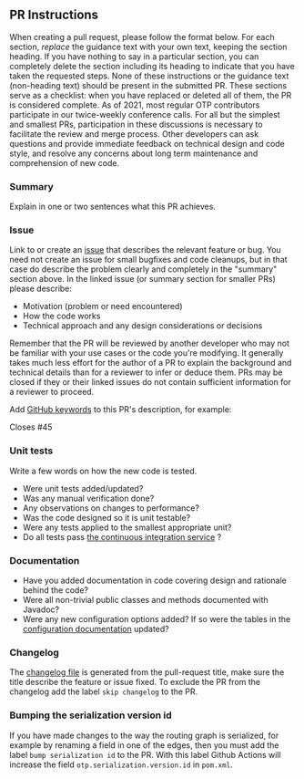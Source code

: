 ## PR Instructions

When creating a pull request, please follow the format below. For each section, *replace* the
guidance text with your own text, keeping the section heading. If you have nothing to say in a
particular section, you can completely delete the section including its heading to indicate that you
have taken the requested steps. None of these instructions or the guidance text (non-heading text)
should be present in the submitted PR. These sections serve as a checklist: when you have replaced
or deleted all of them, the PR is considered complete. As of 2021, most regular OTP contributors
participate in our twice-weekly conference calls. For all but the simplest and smallest PRs,
participation in these discussions is necessary to facilitate the review and merge process. Other
developers can ask questions and provide immediate feedback on technical design and code style, and
resolve any concerns about long term maintenance and comprehension of new code.

### Summary

Explain in one or two sentences what this PR achieves.

### Issue

Link to or create an [issue](https://github.com/opentripplanner/OpenTripPlanner/issues) that
describes the relevant feature or bug. You need not create an issue for small bugfixes and code
cleanups, but in that case do describe the problem clearly and completely in the "summary" section
above. In the linked issue (or summary section for smaller PRs) please describe:

- Motivation (problem or need encountered)
- How the code works
- Technical approach and any design considerations or decisions

Remember that the PR will be reviewed by another developer who may not be familiar with your use
cases or the code you're modifying. It generally takes much less effort for the author of a PR to
explain the background and technical details than for a reviewer to infer or deduce them. PRs may be
closed if they or their linked issues do not contain sufficient information for a reviewer to
proceed.

Add [GitHub keywords](https://help.github.com/articles/closing-issues-using-keywords/) to this PR's
description, for example:

Closes #45

### Unit tests

Write a few words on how the new code is tested.

- Were unit tests added/updated?
- Was any manual verification done?
- Any observations on changes to performance?
- Was the code designed so it is unit testable?
- Were any tests applied to the smallest appropriate unit?
- Do all tests
  pass [the continuous integration service](https://github.com/opentripplanner/OpenTripPlanner/blob/dev-2.x/docs/Developers-Guide.md#continuous-integration)
  ?

### Documentation

- Have you added documentation in code covering design and rationale behind the code?
- Were all non-trivial public classes and methods documented with Javadoc?
- Were any new configuration options added? If so were the tables in
  the [configuration documentation](Configuration.md) updated?

### Changelog

The [changelog file](https://github.com/opentripplanner/OpenTripPlanner/blob/dev-2.x/docs/Changelog.md)
is generated from the pull-request title, make sure the title describe the feature or issue fixed.
To exclude the PR from the changelog add the label `skip changelog` to the PR.

### Bumping the serialization version id

If you have made changes to the way the routing graph is serialized, for example by renaming a field
in one of the edges, then you must add the label `bump serialization id` to the PR. With this label
Github Actions will increase the field `otp.serialization.version.id` in `pom.xml`.
